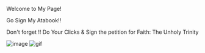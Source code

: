 Welcome to My Page!


Go Sign My Atabook!!

Don't forget !!
Do Your Clicks & Sign the petition for Faith: The Unholy Trinity 

![image](https://github.com/user-attachments/assets/b3019b4c-89a2-4168-8a78-767c8d43c905) ![gif](https://github.com/user-attachments/assets/b678c5a4-8f1f-4b48-bb81-972dee1f3da8) 



